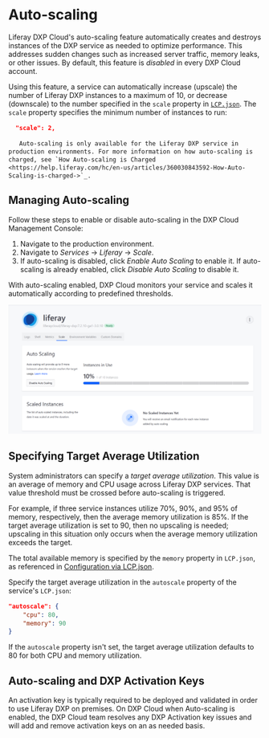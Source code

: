 # Auto-scaling

Liferay DXP Cloud's auto-scaling feature automatically creates and destroys instances of the DXP service as needed to optimize performance. This addresses sudden changes such as increased server traffic, memory leaks, or other issues. By default, this feature is *disabled* in every DXP Cloud account.

Using this feature, a service can automatically increase (upscale) the number of Liferay DXP instances to a maximum of 10, or decrease (downscale) to the number specified in the `scale` property in [`LCP.json`](../reference/configuration-via-lcp-json.md). The `scale` property specifies the minimum number of instances to run:

```json
  "scale": 2,
```

```note::
   Auto-scaling is only available for the Liferay DXP service in production environments. For more information on how auto-scaling is charged, see `How Auto-scaling is Charged <https://help.liferay.com/hc/en-us/articles/360030843592-How-Auto-Scaling-is-charged->`_.
```

## Managing Auto-scaling

Follow these steps to enable or disable auto-scaling in the DXP Cloud Management Console:

1. Navigate to the production environment.
1. Navigate to *Services* &rarr; *Liferay* &rarr; *Scale*.
1. If auto-scaling is disabled, click *Enable Auto Scaling* to enable it. If auto-scaling is already enabled, click *Disable Auto Scaling* to disable it.

With auto-scaling enabled, DXP Cloud monitors your service and scales it automatically according to predefined thresholds.

![Figure 1: Enable or disable auto-scaling from your service's Scale tab.](./auto-scaling/images/01.png)

## Specifying Target Average Utilization

System administrators can specify a *target average utilization*. This value is an average of memory and CPU usage across Liferay DXP services. That value threshold must be crossed before auto-scaling is triggered.

For example, if three service instances utilize 70%, 90%, and 95% of memory, respectively, then the average memory utilization is 85%. If the target average
utilization is set to 90, then no upscaling is needed; upscaling in this situation only occurs when the average memory utilization exceeds the target.

The total available memory is specified by the `memory` property in `LCP.json`, as referenced in [Configuration via LCP.json](../reference/configuration-via-lcp-json.md).

Specify the target average utilization in the `autoscale` property of the service's `LCP.json`:

```json
"autoscale": {
    "cpu": 80,
    "memory": 90
}
```

If the `autoscale` property isn't set, the target average utilization defaults to 80 for both CPU and memory utilization.

## Auto-scaling and DXP Activation Keys

An activation key is typically required to be deployed and validated in order to use Liferay DXP on premises. On DXP Cloud when Auto-scaling is enabled, the DXP Cloud team resolves any DXP Activation key issues and will add and remove activation keys on an as needed basis.
